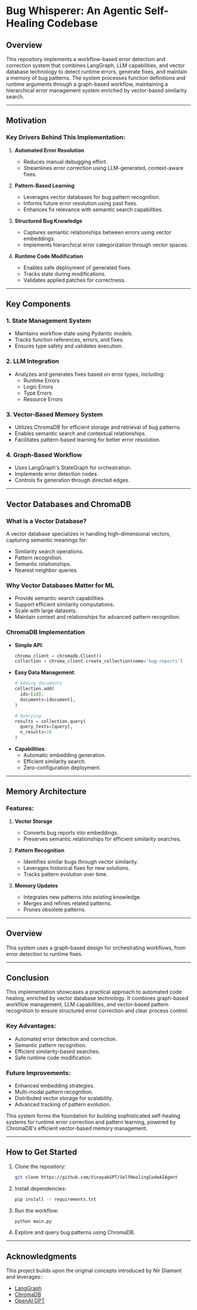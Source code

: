 # Bug Whisperer: An Agentic Self-Healing Codebase

## Overview
This repository implements a workflow-based error detection and correction system that combines LangGraph, LLM capabilities, and vector database technology to detect runtime errors, generate fixes, and maintain a memory of bug patterns. The system processes function definitions and runtime arguments through a graph-based workflow, maintaining a hierarchical error management system enriched by vector-based similarity search.

---

## Motivation
### Key Drivers Behind This Implementation:
1. **Automated Error Resolution**
   - Reduces manual debugging effort.
   - Streamlines error correction using LLM-generated, context-aware fixes.

2. **Pattern-Based Learning**
   - Leverages vector databases for bug pattern recognition.
   - Informs future error resolution using past fixes.
   - Enhances fix relevance with semantic search capabilities.

3. **Structured Bug Knowledge**
   - Captures semantic relationships between errors using vector embeddings.
   - Implements hierarchical error categorization through vector spaces.

4. **Runtime Code Modification**
   - Enables safe deployment of generated fixes.
   - Tracks state during modifications.
   - Validates applied patches for correctness.

---

## Key Components

### 1. **State Management System**
- Maintains workflow state using Pydantic models.
- Tracks function references, errors, and fixes.
- Ensures type safety and validates execution.

### 2. **LLM Integration**
- Analyzes and generates fixes based on error types, including:
  - Runtime Errors
  - Logic Errors
  - Type Errors
  - Resource Errors

### 3. **Vector-Based Memory System**
- Utilizes ChromaDB for efficient storage and retrieval of bug patterns.
- Enables semantic search and contextual relationships.
- Facilitates pattern-based learning for better error resolution.

### 4. **Graph-Based Workflow**
- Uses LangGraph's StateGraph for orchestration.
- Implements error detection nodes.
- Controls fix generation through directed edges.

---

## Vector Databases and ChromaDB

### What is a Vector Database?
A vector database specializes in handling high-dimensional vectors, capturing semantic meanings for:
- Similarity search operations.
- Pattern recognition.
- Semantic relationships.
- Nearest neighbor queries.

### Why Vector Databases Matter for ML
- Provide semantic search capabilities.
- Support efficient similarity computations.
- Scale with large datasets.
- Maintain context and relationships for advanced pattern recognition.

### ChromaDB Implementation
- **Simple API**:
  ```python
  chroma_client = chromadb.Client()
  collection = chroma_client.create_collection(name='bug-reports')
  ```
- **Easy Data Management**:
  ```python
  # Adding documents
  collection.add(
    ids=[id],
    documents=[document],
  )

  # Querying
  results = collection.query(
    query_texts=[query],
    n_results=10
  )
  ```
- **Capabilities**:
  - Automatic embedding generation.
  - Efficient similarity search.
  - Zero-configuration deployment.

---

## Memory Architecture
### Features:
1. **Vector Storage**
   - Converts bug reports into embeddings.
   - Preserves semantic relationships for efficient similarity searches.

2. **Pattern Recognition**
   - Identifies similar bugs through vector similarity.
   - Leverages historical fixes for new solutions.
   - Tracks pattern evolution over time.

3. **Memory Updates**
   - Integrates new patterns into existing knowledge.
   - Merges and refines related patterns.
   - Prunes obsolete patterns.

---

## Overview
This system uses a graph-based design for orchestrating workflows, from error detection to runtime fixes. 

---

## Conclusion
This implementation showcases a practical approach to automated code healing, enriched by vector database technology. It combines graph-based workflow management, LLM capabilities, and vector-based pattern recognition to ensure structured error correction and clear process control.

### Key Advantages:
- Automated error detection and correction.
- Semantic pattern recognition.
- Efficient similarity-based searches.
- Safe runtime code modification.

### Future Improvements:
- Enhanced embedding strategies.
- Multi-modal pattern recognition.
- Distributed vector storage for scalability.
- Advanced tracking of pattern evolution.

This system forms the foundation for building sophisticated self-healing systems for runtime error correction and pattern learning, powered by ChromaDB's efficient vector-based memory management.

---

## How to Get Started
1. Clone the repository:
   ```bash
   git clone https://github.com/VinayakGPT/SelfHealingCodeAIAgent
   ```

2. Install dependencies:
   ```bash
   pip install -r requirements.txt
   ```

3. Run the workflow:
   ```bash
   python main.py
   ```

4. Explore and query bug patterns using ChromaDB.

---

## Acknowledgments
This project builds upon the original concepts introduced by Nir Diamant and leverages::
- [LangGraph](https://github.com/langgraph)
- [ChromaDB](https://chromadb.com)
- [OpenAI GPT](https://openai.com)

